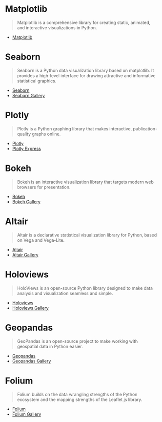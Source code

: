 # Matplotlib

> Matplotlib is a comprehensive library for creating static, animated, and interactive visualizations in Python.

- [Matplotlib](https://matplotlib.org/)

# Seaborn

> Seaborn is a Python data visualization library based on matplotlib. It provides a high-level interface for drawing attractive and informative statistical graphics.

- [Seaborn](https://seaborn.pydata.org/)
- [Seaborn Gallery](https://seaborn.pydata.org/examples/index.html)

# Plotly

> Plotly is a Python graphing library that makes interactive, publication-quality graphs online.

- [Plotly](https://plotly.com/python/)
- [Plotly Express](https://plotly.com/python/plotly-express/)

# Bokeh

> Bokeh is an interactive visualization library that targets modern web browsers for presentation.

- [Bokeh](https://docs.bokeh.org/en/latest/index.html)
- [Bokeh Gallery](https://docs.bokeh.org/en/latest/docs/gallery.html)

# Altair

> Altair is a declarative statistical visualization library for Python, based on Vega and Vega-Lite.

- [Altair](https://altair-viz.github.io/)
- [Altair Gallery](https://altair-viz.github.io/gallery/index.html)

# Holoviews

> HoloViews is an open-source Python library designed to make data analysis and visualization seamless and simple.

- [Holoviews](http://holoviews.org/)
- [Holoviews Gallery](http://holoviews.org/gallery/index.html)

# Geopandas

> GeoPandas is an open-source project to make working with geospatial data in Python easier.

- [Geopandas](https://geopandas.org/)
- [Geopandas Gallery](https://geopandas.org/gallery/index.html)

# Folium

> Folium builds on the data wrangling strengths of the Python ecosystem and the mapping strengths of the Leaflet.js library.

- [Folium](https://python-visualization.github.io/folium/)
- [Folium Gallery](https://python-visualization.github.io/folium/quickstart.html#Getting-Started)

